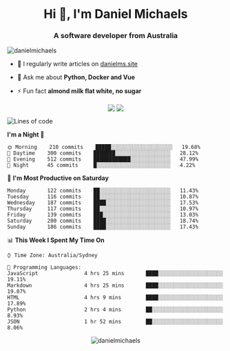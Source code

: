 <h1 align="center">Hi 👋, I'm Daniel Michaels</h1>
<h3 align="center">A software developer from Australia</h3>
<p align="left"> <img src="https://komarev.com/ghpvc/?username=danielmichaels" alt="danielmichaels" /> </p>

- 📝 I regularly write articles on [danielms.site](https://danielms.site)

- 💬 Ask me about **Python, Docker and Vue**

- ⚡ Fun fact **almond milk flat white, no sugar**

<p align="center">
<a href="https://twitter.com/dansult" target="_blank"><img align="center" src="https://img.shields.io/badge/twitter-%231DA1F2.svg?&style=for-the-badge&logo=twitter&logoColor=white"></a>
<a href="https://linkedin.com/in/daniel-michaels" target="_blank"><img align="center" src="https://img.shields.io/badge/linkedin-%230077B5.svg?&style=for-the-badge&logo=linkedin&logoColor=white"></a>
</p>

<!--START_SECTION:waka-->
![Lines of code](https://img.shields.io/badge/From%20Hello%20World%20I%27ve%20Written-373513%20lines%20of%20code-blue)

**I'm a Night 🦉** 

```text
🌞 Morning    210 commits    █████░░░░░░░░░░░░░░░░░░░░   19.68% 
🌆 Daytime    300 commits    ███████░░░░░░░░░░░░░░░░░░   28.12% 
🌃 Evening    512 commits    ████████████░░░░░░░░░░░░░   47.99% 
🌙 Night      45 commits     █░░░░░░░░░░░░░░░░░░░░░░░░   4.22%

```
📅 **I'm Most Productive on Saturday** 

```text
Monday       122 commits    ██░░░░░░░░░░░░░░░░░░░░░░░   11.43% 
Tuesday      116 commits    ██░░░░░░░░░░░░░░░░░░░░░░░   10.87% 
Wednesday    187 commits    ████░░░░░░░░░░░░░░░░░░░░░   17.53% 
Thursday     117 commits    ██░░░░░░░░░░░░░░░░░░░░░░░   10.97% 
Friday       139 commits    ███░░░░░░░░░░░░░░░░░░░░░░   13.03% 
Saturday     200 commits    ████░░░░░░░░░░░░░░░░░░░░░   18.74% 
Sunday       186 commits    ████░░░░░░░░░░░░░░░░░░░░░   17.43%

```


📊 **This Week I Spent My Time On** 

```text
⌚︎ Time Zone: Australia/Sydney

💬 Programming Languages: 
JavaScript               4 hrs 25 mins       ████░░░░░░░░░░░░░░░░░░░░░   19.11% 
Markdown                 4 hrs 25 mins       ████░░░░░░░░░░░░░░░░░░░░░   19.07% 
HTML                     4 hrs 9 mins        ████░░░░░░░░░░░░░░░░░░░░░   17.89% 
Python                   2 hrs 4 mins        ██░░░░░░░░░░░░░░░░░░░░░░░   8.93% 
JSON                     1 hr 52 mins        ██░░░░░░░░░░░░░░░░░░░░░░░   8.06%

```


<!--END_SECTION:waka-->

<p align="center"> <img src="https://github-readme-stats.vercel.app/api?username=danielmichaels&show_icons=true" alt="danielmichaels" /> </p>

